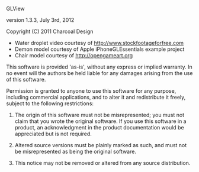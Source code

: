GLView

version 1.3.3, July 3rd, 2012

Copyright (C) 2011 Charcoal Design

* Water droplet video courtesy of http://www.stockfootageforfree.com
* Demon model courtesy of Apple iPhoneGLEssentials example project
* Chair model courtesy of http://opengameart.org

This software is provided 'as-is', without any express or implied
warranty.  In no event will the authors be held liable for any damages
arising from the use of this software.

Permission is granted to anyone to use this software for any purpose,
including commercial applications, and to alter it and redistribute it
freely, subject to the following restrictions:

1. The origin of this software must not be misrepresented; you must not
   claim that you wrote the original software. If you use this software
   in a product, an acknowledgment in the product documentation would be
   appreciated but is not required.

2. Altered source versions must be plainly marked as such, and must not be
   misrepresented as being the original software.

3. This notice may not be removed or altered from any source distribution.